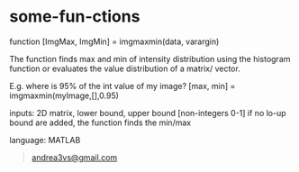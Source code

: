# some-fun-ctions

function [ImgMax, ImgMin] = imgmaxmin(data, varargin)

The function finds max and min of intensity distribution using the histogram
function or evaluates the value distribution of a matrix/ vector. 

E.g. where is 95% of the int value of my image? 
[max, min] = imgmaxmin(myImage,[],0.95)

inputs: 2D matrix, lower bound, upper bound [non-integers 0-1]
if no lo-up bound are added, the function finds the min/max

language: MATLAB

> andrea3vs@gmail.com
